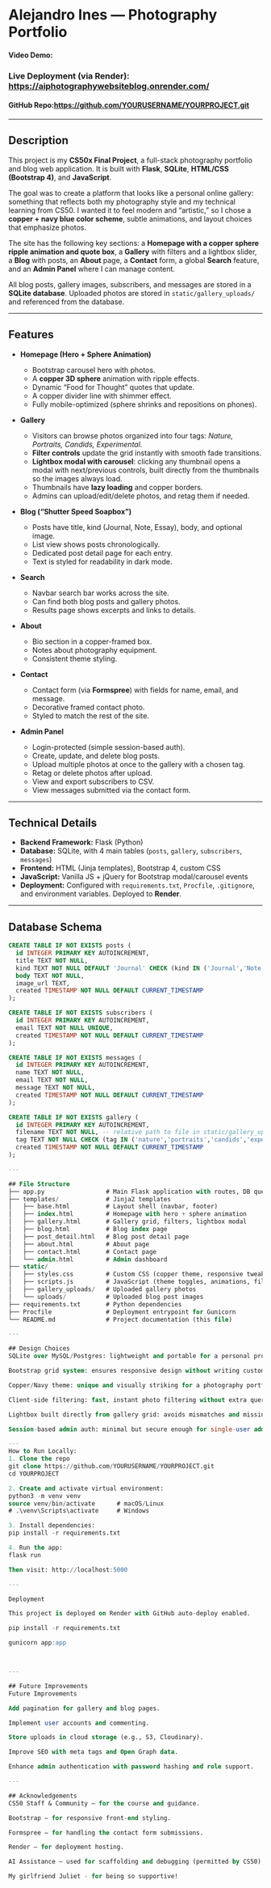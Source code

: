 # Alejandro Ines — Photography Portfolio

#### Video Demo: <PASTE YOUTUBE URL>
### Live Deployment (via Render): https://aiphotographywebsiteblog.onrender.com/
#### GitHub Repo:https://github.com/YOURUSERNAME/YOURPROJECT.git

---

## Description

This project is my **CS50x Final Project**, a full-stack photography portfolio and blog web application. It is built with **Flask**, **SQLite**, **HTML/CSS (Bootstrap 4)**, and **JavaScript**.

The goal was to create a platform that looks like a personal online gallery: something that reflects both my photography style and my technical learning from CS50. I wanted it to feel modern and “artistic,” so I chose a **copper + navy blue color scheme**, subtle animations, and layout choices that emphasize photos.

The site has the following key sections: a **Homepage with a copper sphere ripple animation and quote box**, a **Gallery** with filters and a lightbox slider, a **Blog** with posts, an **About** page, a **Contact** form, a global **Search** feature, and an **Admin Panel** where I can manage content.

All blog posts, gallery images, subscribers, and messages are stored in a **SQLite database**. Uploaded photos are stored in `static/gallery_uploads/` and referenced from the database.

---

## Features

- **Homepage (Hero + Sphere Animation)**
  - Bootstrap carousel hero with photos.
  - A **copper 3D sphere** animation with ripple effects.
  - Dynamic “Food for Thought” quotes that update.
  - A copper divider line with shimmer effect.
  - Fully mobile-optimized (sphere shrinks and repositions on phones).

- **Gallery**
  - Visitors can browse photos organized into four tags: *Nature, Portraits, Candids, Experimental*.
  - **Filter controls** update the grid instantly with smooth fade transitions.
  - **Lightbox modal with carousel**: clicking any thumbnail opens a modal with next/previous controls, built directly from the thumbnails so the images always load.
  - Thumbnails have **lazy loading** and copper borders.
  - Admins can upload/edit/delete photos, and retag them if needed.

- **Blog (“Shutter Speed Soapbox”)**
  - Posts have title, kind (Journal, Note, Essay), body, and optional image.
  - List view shows posts chronologically.
  - Dedicated post detail page for each entry.
  - Text is styled for readability in dark mode.

- **Search**
  - Navbar search bar works across the site.
  - Can find both blog posts and gallery photos.
  - Results page shows excerpts and links to details.

- **About**
  - Bio section in a copper-framed box.
  - Notes about photography equipment.
  - Consistent theme styling.

- **Contact**
  - Contact form (via **Formspree**) with fields for name, email, and message.
  - Decorative framed contact photo.
  - Styled to match the rest of the site.

- **Admin Panel**
  - Login-protected (simple session-based auth).
  - Create, update, and delete blog posts.
  - Upload multiple photos at once to the gallery with a chosen tag.
  - Retag or delete photos after upload.
  - View and export subscribers to CSV.
  - View messages submitted via the contact form.

---

## Technical Details

- **Backend Framework:** Flask (Python)
- **Database:** SQLite, with 4 main tables (`posts`, `gallery`, `subscribers`, `messages`)
- **Frontend:** HTML (Jinja templates), Bootstrap 4, custom CSS
- **JavaScript:** Vanilla JS + jQuery for Bootstrap modal/carousel events
- **Deployment:** Configured with `requirements.txt`, `Procfile`, `.gitignore`, and environment variables. Deployed to **Render**.

---

## Database Schema

```sql
CREATE TABLE IF NOT EXISTS posts (
  id INTEGER PRIMARY KEY AUTOINCREMENT,
  title TEXT NOT NULL,
  kind TEXT NOT NULL DEFAULT 'Journal' CHECK (kind IN ('Journal','Note','Essay')),
  body TEXT NOT NULL,
  image_url TEXT,
  created TIMESTAMP NOT NULL DEFAULT CURRENT_TIMESTAMP
);

CREATE TABLE IF NOT EXISTS subscribers (
  id INTEGER PRIMARY KEY AUTOINCREMENT,
  email TEXT NOT NULL UNIQUE,
  created TIMESTAMP NOT NULL DEFAULT CURRENT_TIMESTAMP
);

CREATE TABLE IF NOT EXISTS messages (
  id INTEGER PRIMARY KEY AUTOINCREMENT,
  name TEXT NOT NULL,
  email TEXT NOT NULL,
  message TEXT NOT NULL,
  created TIMESTAMP NOT NULL DEFAULT CURRENT_TIMESTAMP
);

CREATE TABLE IF NOT EXISTS gallery (
  id INTEGER PRIMARY KEY AUTOINCREMENT,
  filename TEXT NOT NULL, -- relative path to file in static/gallery_uploads/
  tag TEXT NOT NULL CHECK (tag IN ('nature','portraits','candids','experimental')),
  created TIMESTAMP NOT NULL DEFAULT CURRENT_TIMESTAMP
);

---

## File Structure
├── app.py                 # Main Flask application with routes, DB queries, admin auth
├── templates/             # Jinja2 templates
│   ├── base.html          # Layout shell (navbar, footer)
│   ├── index.html         # Homepage with hero + sphere animation
│   ├── gallery.html       # Gallery grid, filters, lightbox modal
│   ├── blog.html          # Blog index page
│   ├── post_detail.html   # Blog post detail page
│   ├── about.html         # About page
│   ├── contact.html       # Contact page
│   └── admin.html         # Admin dashboard
├── static/
│   ├── styles.css         # Custom CSS (copper theme, responsive tweaks, animations)
│   ├── scripts.js         # JavaScript (theme toggles, animations, filtering)
│   ├── gallery_uploads/   # Uploaded gallery photos
│   └── uploads/           # Uploaded blog post images
├── requirements.txt       # Python dependencies
├── Procfile               # Deployment entrypoint for Gunicorn
└── README.md              # Project documentation (this file)

---

## Design Choices
SQLite over MySQL/Postgres: lightweight and portable for a personal project.

Bootstrap grid system: ensures responsive design without writing custom grid CSS.

Copper/Navy theme: unique and visually striking for a photography portfolio.

Client-side filtering: fast, instant photo filtering without extra queries.

Lightbox built directly from gallery grid: avoids mismatches and missing photos.

Session-based admin auth: minimal but secure enough for single-user admin control.

---
How to Run Locally:
1. Clone the repo
git clone https://github.com/YOURUSERNAME/YOURPROJECT.git
cd YOURPROJECT

2. Create and activate virtual environment:
python3 -m venv venv
source venv/bin/activate      # macOS/Linux
# .\venv\Scripts\activate     # Windows

3. Install dependencies:
pip install -r requirements.txt

4. Run the app:
flask run

Then visit: http://localhost:5000

---

Deployment

This project is deployed on Render with GitHub auto-deploy enabled.

pip install -r requirements.txt

gunicorn app:app



---

## Future Improvements
Future Improvements

Add pagination for gallery and blog pages.

Implement user accounts and commenting.

Store uploads in cloud storage (e.g., S3, Cloudinary).

Improve SEO with meta tags and Open Graph data.

Enhance admin authentication with password hashing and role support.

---

## Acknowledgements
CS50 Staff & Community — for the course and guidance.

Bootstrap — for responsive front-end styling.

Formspree — for handling the contact form submissions.

Render — for deployment hosting.

AI Assistance — used for scaffolding and debugging (permitted by CS50), but all final code and design choices are my own.

My girlfriend Juliet - for being so supportive!
